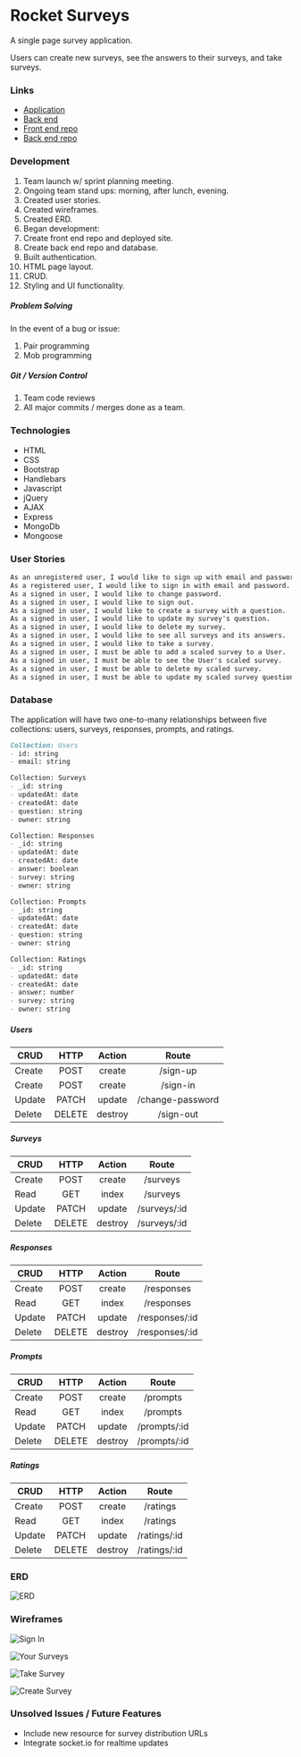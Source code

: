 # Rocket Surveys

A single page survey application.

Users can create new surveys, see the answers to their surveys, and take surveys.

### Links
- [Application](https://acupoftee.github.io/Rocket-Surveys-Client/)
- [Back end](https://powerful-river-69963.herokuapp.com/)
- [Front end repo](https://github.com/acupoftee/Rocket-Surveys-Client)
- [Back end repo](https://github.com/acupoftee/rocket-surveys-api)

### Development
1. Team launch w/ sprint planning meeting.
  1. Ongoing team stand ups: morning, after lunch, evening.
2. Created user stories.
3. Created wireframes.
4. Created ERD.
5. Began development:
  1. Create front end repo and deployed site.
  2. Create back end repo and database.
  3. Built authentication.
  4. HTML page layout.
  5. CRUD.
  6. Styling and UI functionality.

##### Problem Solving
In the event of a bug or issue:
1. Pair programming
2. Mob programming

##### Git / Version Control
1. Team code reviews
2. All major commits / merges done as a team.

### Technologies
- HTML
- CSS
- Bootstrap
- Handlebars
- Javascript
- jQuery
- AJAX
- Express
- MongoDb
- Mongoose

### User Stories

```md
As an unregistered user, I would like to sign up with email and password.
As a registered user, I would like to sign in with email and password.
As a signed in user, I would like to change password.
As a signed in user, I would like to sign out.
As a signed in user, I would like to create a survey with a question.
As a signed in user, I would like to update my survey's question.
As a signed in user, I would like to delete my survey.
As a signed in user, I would like to see all surveys and its answers.
As a signed in user, I would like to take a survey.
As a signed in user, I must be able to add a scaled survey to a User.
As a signed in user, I must be able to see the User's scaled survey.
As a signed in user, I must be able to delete my scaled survey.
As a signed in user, I must be able to update my scaled survey question.
```

### Database

The application will have two one-to-many relationships between five collections: users, surveys, responses, prompts, and ratings.

```md
Collection: Users
- id: string
- email: string

Collection: Surveys
- _id: string
- updatedAt: date
- createdAt: date
- question: string
- owner: string

Collection: Responses
- _id: string
- updatedAt: date
- createdAt: date
- answer: boolean
- survey: string
- owner: string

Collection: Prompts
- _id: string
- updatedAt: date
- createdAt: date
- question: string
- owner: string

Collection: Ratings
- _id: string
- updatedAt: date
- createdAt: date
- answer: number
- survey: string
- owner: string
```

##### Users

| CRUD        | HTTP           | Action | Route |
| ------------- |:-------------:| :-----:|:-----:|
| Create      | POST | create | /sign-up |
| Create     | POST      |  create | /sign-in |
| Update | PATCH     |    update | /change-password |
| Delete | DELETE     |    destroy | /sign-out |

##### Surveys

| CRUD        | HTTP           | Action | Route |
| ------------- |:-------------:| :-----:|:-----:|
| Create      | POST | create | /surveys |
| Read     | GET      |  index | /surveys |
| Update | PATCH     |    update | /surveys/:id |
| Delete | DELETE     |    destroy | /surveys/:id |

##### Responses

| CRUD        | HTTP           | Action | Route |
| ------------- |:-------------:| :-----:|:-----:|
| Create      | POST | create | /responses |
| Read     | GET      |  index | /responses |
| Update | PATCH     |    update | /responses/:id |
| Delete | DELETE     |    destroy | /responses/:id |

##### Prompts

| CRUD        | HTTP           | Action | Route |
| ------------- |:-------------:| :-----:|:-----:|
| Create      | POST | create | /prompts |
| Read     | GET      |  index | /prompts |
| Update | PATCH     |    update | /prompts/:id |
| Delete | DELETE     |    destroy | /prompts/:id |

##### Ratings

| CRUD        | HTTP           | Action | Route |
| ------------- |:-------------:| :-----:|:-----:|
| Create      | POST | create | /ratings |
| Read     | GET      |  index | /ratings |
| Update | PATCH     |    update | /ratings/:id |
| Delete | DELETE     |    destroy | /ratings/:id |

### ERD

![ERD](https://i.imgur.com/7buLNq7.jpg "ERD")

### Wireframes

![Sign In](https://i.imgur.com/IFRtMJ4.png "Sign In")

![Your Surveys](https://i.imgur.com/DV4t2Tc.png "Your Surveys")

![Take Survey](https://i.imgur.com/U7JzIY5.png "Take Survey")

![Create Survey](https://i.imgur.com/nfav5gf.png "Create Survey")

### Unsolved Issues / Future Features
- Include new resource for survey distribution URLs
- Integrate socket.io for realtime updates
